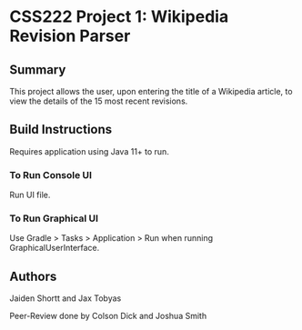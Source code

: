 # CSS222 Project 1: Wikipedia Revision Parser

## Summary
This project allows the user, upon entering the title of a Wikipedia article, to view the details of the 15 most recent revisions.

## Build Instructions
Requires application using Java 11+ to run. 
### To Run Console UI
Run UI file.
### To Run Graphical UI
Use Gradle > Tasks > Application > Run when running GraphicalUserInterface. 

## Authors
Jaiden Shortt and Jax Tobyas

Peer-Review done by Colson Dick and Joshua Smith
